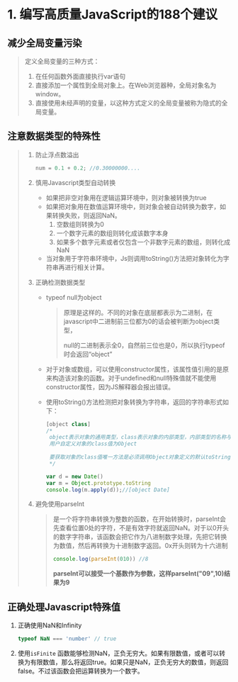# 1. 编写高质量JavaScript的188个建议

## 减少全局变量污染

> 定义全局变量的三种方式：
>
> 1. 在任何函数外面直接执行var语句
> 2. 直接添加一个属性到全局对象上。在Web浏览器种，全局对象名为window。
> 3. 直接使用未经声明的变量，以这种方式定义的全局变量被称为隐式的全局变量。

## 注意数据类型的特殊性

> 1. 防止浮点数溢出
>
>    ```javascript
>    num = 0.1 + 0.2; //0.30000000....
>    ```
>
> 2. 慎用Javascript类型自动转换
>
>    - 如果把非空对象用在逻辑运算环境中，则对象被转换为true
>    - 如果把对象用在数值运算环境中，则对象会被自动转换为数字，如果转换失败，则返回NaN。
>      1. 空数组则转换为0
>      2. 一个数字元素的数组则转化成该数字本身
>      3. 如果多个数字元素或者仅包含一个非数字元素的数组，则转化成NaN
>    - 当对象用于字符串环境中，Js则调用toString()方法把对象转化为字符串再进行相关计算。
>
> 3. 正确检测数据类型
>
>    - typeof null为object
>
>      > 原理是这样的。不同的对象在底层都表示为二进制，在javascript中二进制前三位都为0的话会被判断为object类型，
>      >
>      > null的二进制表示全0，自然前三位也是0，所以执行typeof时会返回“object”
>
>    - 对于对象或数组，可以使用constructor属性，该属性值引用的是原来构造该对象的函数。对于undefined和null特殊值就不能使用constructor属性，因为JS解释器会报出错误。
>
>    - 使用toString()方法检测把对象转换为字符串，返回的字符串形式如下：
>
>      ```javascript
>      [object class]
>      /*
>      	object表示对象的通用类型，class表示对象的内部类型，内部类型的名称与该对象的构造函数名对应。
>      	用户自定义对象的class值为Object
>      	
>      	要获取对象的class值唯一方法是必须调用Object对象定义的默认toString()方法，所以不能直接调用对象的该方法。要调用Object对象定义的默认toString()方法，可以先调用Object.prototype.toString对象默认toString()函数，再调用该函数的apply()方法在想要检测的对象上执行。
>       */
>      ```
>
>      ```javascript
>      var d = new Date()
>      var m = Object.prototype.toString
>      console.log(m.apply(d));//[object Date]
>      ```
>
> 4. 避免使用parseInt
>
>    > 是一个将字符串转换为整数的函数，在开始转换时，parseInt会先查看位置0处的字符，不是有效字符就返回NaN。对于以0开头的数字字符串，该函数会把它作为八进制数字处理，先把它转换为数值，然后再转换为十进制数字返回。0x开头则转为十六进制
>    >
>    > ```javascript
>    > console.log(parseInt(010)) //8
>    > ```
>    >
>    > **parseInt可以接受一个基数作为参数，这样parseInt("09",10)结果为9** 
>
> 

## 正确处理Javascript特殊值

1. 正确使用NaN和Infinity

   ```javascript
   typeof NaN === 'number' // true
   ```
2. 使用`isFinite` 函数能够检测NaN，正负无穷大。如果有限数值，或者可以转换为有限数值，那么将返回true。如果只是NaN，正负无穷大的数值，则返回false。不过该函数会把运算转换为一个数字。
